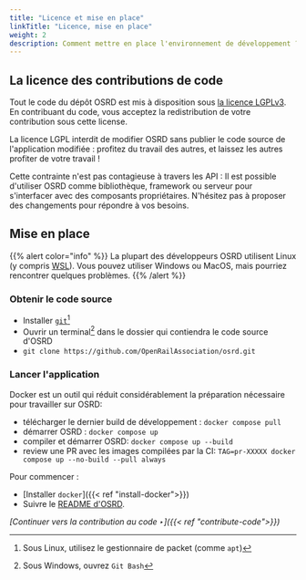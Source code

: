 ```yaml
---
title: "Licence et mise en place"
linkTitle: "Licence, mise en place"
weight: 2
description: Comment mettre en place l'environnement de développement ? Qu'implique notre licence ?
---
```


## La licence des contributions de code

Tout le code du dépôt OSRD est mis à disposition sous [la licence LGPLv3](https://choosealicense.com/licenses/lgpl-3.0/).
En contribuant du code, vous acceptez la redistribution de votre contribution sous cette license.

La licence LGPL interdit de modifier OSRD sans publier le code source de l'application modifiée : profitez du travail des autres, et laissez les autres profiter de votre travail !

Cette contrainte n'est pas contagieuse à travers les API : Il est possible d'utiliser OSRD comme bibliothèque, framework ou serveur pour s'interfacer avec des composants propriétaires. N'hésitez pas à proposer des changements pour répondre à vos besoins.

## Mise en place

{{% alert color="info" %}}
La plupart des développeurs OSRD utilisent Linux  (y compris [WSL](https://learn.microsoft.com/fr-fr/windows/wsl/)). Vous pouvez utiliser Windows ou MacOS, mais pourriez rencontrer quelques problèmes.
{{% /alert %}}

### Obtenir le code source

- Installer [`git`](https://git-scm.com/)[^package-manager]
- Ouvrir un terminal[^git-bash] dans le dossier qui contiendra le code source d'OSRD
- `git clone https://github.com/OpenRailAssociation/osrd.git`

### Lancer l'application

Docker est un outil qui réduit considérablement la préparation nécessaire pour travailler sur OSRD:
- télécharger le dernier build de développement : `docker compose pull`
- démarrer OSRD : `docker compose up`
- compiler et démarrer OSRD: `docker compose up --build`
- review une PR avec les images compilées par la CI: `TAG=pr-XXXXX docker compose up --no-build --pull always`


Pour commencer :
- [Installer `docker`]({{< ref "install-docker">}})
- Suivre le [README d'OSRD](https://github.com/OpenRailAssociation/osrd#getting-started).

*[Continuer vers la contribution au code ‣]({{< ref "contribute-code">}})*


[^package-manager]: Sous Linux, utilisez le gestionnaire de packet (comme `apt`)
[^git-bash]: Sous Windows, ouvrez `Git Bash`
